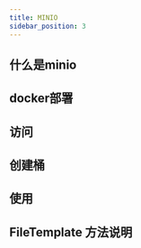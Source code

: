 ```yaml
---
title: MINIO
sidebar_position: 3
---
```


## 什么是minio

## docker部署

## 访问

## 创建桶

## 使用

## FileTemplate 方法说明